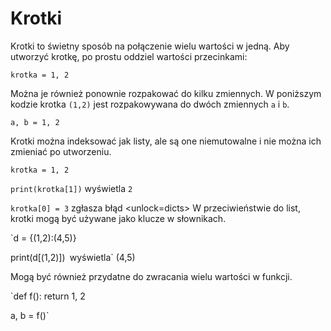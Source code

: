 # Krotki
Krotki to świetny sposób na połączenie wielu wartości w jedną.
Aby utworzyć krotkę, po prostu oddziel wartości przecinkami:

`krotka = 1, 2`

Można je również ponownie rozpakować do kilku zmiennych. W poniższym kodzie krotka `(1,2)` jest rozpakowywana do dwóch zmiennych `a` i `b`.

`a, b = 1, 2`

Krotki można indeksować jak listy, ale są one niemutowalne i nie można ich zmieniać po utworzeniu.

`krotka = 1, 2`

`print(krotka[1])`
wyświetla `2`

`krotka[0] = 3`
zgłasza błąd
<unlock=dicts>
W przeciwieństwie do list, krotki mogą być używane jako klucze w słownikach.

`d = {(1,2):(4,5)}

print(d[(1,2)])`
`wyświetla` (4,5)</unlock>

Mogą być również przydatne do zwracania wielu wartości w funkcji.

`def f():
    return 1, 2

a, b = f()`